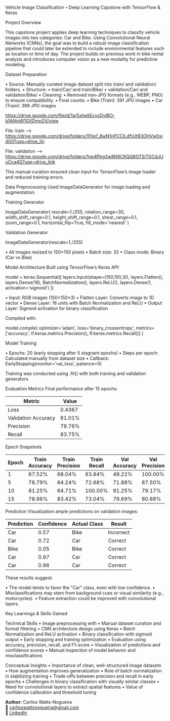 Vehicle Image Classification – Deep Learning Capstone with TensorFlow & Keras

Project Overview

This capstone project applies deep learning techniques to classify vehicle images into two categories: Car and Bike. Using Convolutional Neural Networks (CNNs), the goal was to build a robust image classification pipeline that could later be extended to include environmental features such as location or time of day. The project builds on previous work in bike rental analysis and introduces computer vision as a new modality for predictive modeling.

Dataset Preparation

• 	Source: Manually curated image dataset split into train/ and validation/ folders.
• 	Structure:
• 	train/Car/ and train/Bike/
• 	validation/Car/ and validation/Bike/
• 	Cleaning:
• 	Removed non-JPG formats (e.g., WEBP, PNG) to ensure compatibility.
• 	Final counts:
• 	Bike (Train): 391 JPG images
• 	Car (Train): 399 JPG images

https://drive.google.com/file/d/1sr5xheAEcvoDvIBO-b1ANjnW1GXDmn2V/view

File: train --> https://drive.google.com/drive/folders/1Fbxf_8wN1nPCCILdfVJt93OHVw0xidG0?usp=drive_lin

File: validation --> https://drive.google.com/drive/folders/1np4Pbg3w8N9CKQQ8GTSiTGCdJUuCca4Q?usp=drive_link

This manual curation ensured clean input for TensorFlow’s image loader and reduced training errors.

Data Preprocessing
Used ImageDataGenerator for image loading and augmentation:

Training Generator

ImageDataGenerator(
    rescale=1./255,
    rotation_range=30,
    width_shift_range=0.1,
    height_shift_range=0.1,
    shear_range=0.1,
    zoom_range=0.1,
    horizontal_flip=True,
    fill_mode='nearest'
)

Validation Generator

ImageDataGenerator(rescale=1./255)


• 	All images resized to 150×150 pixels
• 	Batch size: 32
• 	Class mode: Binary (Car vs Bike)


Model Architecture
Built using TensorFlow’s Keras API:

model = keras.Sequential([
    layers.Input(shape=(150,150,3)),
    layers.Flatten(),
    layers.Dense(16),
    BatchNormalization(),
    layers.ReLU(),
    layers.Dense(1, activation='sigmoid')
])

• 	Input: RGB images (150×150×3)
• 	Flatten Layer: Converts image to 1D vector
• 	Dense Layer: 16 units with Batch Normalization and ReLU
• 	Output Layer: Sigmoid activation for binary classification

Compiled with:

model.compile(
    optimizer='adam',
    loss='binary_crossentropy',
    metrics=['accuracy', tf.keras.metrics.Precision(), tf.keras.metrics.Recall()]
)


Model Training

• 	Epochs: 20 (early stopping after 5 stagnant epochs)
• 	Steps per epoch: Calculated manually from dataset size
• 	Callback: EarlyStopping(monitor='val_loss', patience=5)


Training was conducted using .fit() with both training and validation generators.

Evaluation Metrics
Final performance after 15 epochs:

| Metric              | Value   |
|---------------------|---------|
| Loss                | 0.4367  |
| Validation Accuracy | 81.01%  |
| Precision           | 79.76%  |
| Recall              | 83.75%  |


Epoch Snapshots

| Epoch | Train Accuracy | Train Precision | Train Recall | Val Accuracy | Val Precision | Val Recall |
|-------|----------------|------------------|--------------|--------------|----------------|-------------|
| 1     | 67.52%         | 68.04%           | 63.84%       | 49.22%       | 100.00%        | 01.52%      |
| 5     | 78.79%         | 84.24%           | 72.68%       | 71.88%       | 87.50%         | 53.03%      |
| 10    | 81.25%         | 64.71%           | 100.00%      | 81.25%       | 79.17%         | 86.36%      |
| 15    | 78.96%         | 83.42%           | 73.04%       | 79.69%       | 80.88%         | 80.88%      |


Prediction Visualization
ample predictions on validation images:

| Prediction | Confidence | Actual Class | Result    |
|------------|------------|--------------|-----------|
| Car        | 0.57       | Bike         | Incorrect |
| Car        | 0.72       | Car          | Correct   |
| Bike       | 0.05       | Bike         | Correct   |
| Car        | 0.97       | Car          | Correct   |
| Car        | 0.96       | Car          | Correct   |


These results suggest:

• 	The model tends to favor the "Car" class, even with low confidence.
• 	Misclassifications may stem from background cues or visual similarity (e.g., motorcycles).
• 	Feature extraction could be improved with convolutional layers.

Key Learnings & Skills Gained

Technical Skills
• 	Image preprocessing with 
• 	Manual dataset curation and format filtering
• 	CNN architecture design using Keras
• 	Batch Normalization and ReLU activation
• 	Binary classification with sigmoid output
• 	Early stopping and training optimization
• 	Evaluation using accuracy, precision, recall, and F1-score
• 	Visualization of predictions and confidence scores
• 	Manual inspection of model behavior and misclassifications

Conceptual Insights
• 	Importance of clean, well-structured image datasets
• 	How augmentation improves generalization
• 	Role of batch normalization in stabilizing training
• 	Trade-offs between precision and recall in early epochs
• 	Challenges in binary classification with visually similar classes
• 	Need for convolutional layers to extract spatial features
• 	Value of confidence calibration and threshold tuning

**Author:** Carllos Watts-Nogueira  
📧 [carlloswattsnogueira@gmail.com](mailto:carlloswattsnogueira@gmail.com)  
🔗 [LinkedIn](https://www.linkedin.com/in/carlloswattsnogueira/)




